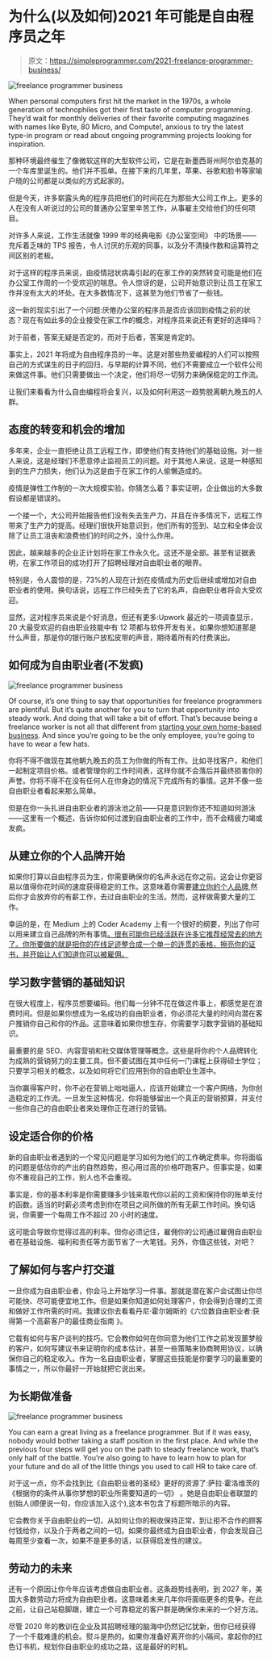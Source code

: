 # 为什么(以及如何)2021 年可能是自由程序员之年

> 原文：<https://simpleprogrammer.com/2021-freelance-programmer-business/>

![freelance programmer business](img/31c34eca44cebe98c7ea797dff41d356.png)

When personal computers first hit the market in the 1970s, a whole generation of technophiles got their first taste of computer programming. They’d wait for monthly deliveries of their favorite computing magazines with names like Byte, 80 Micro, and Compute!, anxious to try the latest type-in program or read about ongoing programming projects looking for inspiration.

那种环境最终催生了像微软这样的大型软件公司，它是在新墨西哥州阿尔伯克基的一个车库里诞生的。他们并不孤单。在接下来的几年里，苹果、谷歌和脸书等家喻户晓的公司都是以类似的方式起家的。

但是今天，许多崭露头角的程序员把他们的时间花在为那些大公司工作上。更多的人在没有人听说过的公司的普通办公室里辛苦工作，从事雇主交给他们的任何项目。

对许多人来说，工作生活就像 1999 年的经典电影《办公室空间》 中的场景——充斥着乏味的 TPS 报告，令人讨厌的乐观的同事，以及分不清操作数和运算符之间区别的老板。

对于这样的程序员来说，由疫情冠状病毒引起的在家工作的突然转变可能是他们在办公室工作周的一个受欢迎的喘息。令人惊讶的是，公司开始意识到让员工在家工作并没有太大的坏处。在大多数情况下，这甚至为他们节省了一些钱。

这一新的现实引出了一个问题:厌倦办公室的程序员是否应该回到疫情之前的状态？现在有如此多的企业接受在家工作的概念，对程序员来说还有更好的选择吗？

对于前者，答案无疑是否定的，而对于后者，答案是肯定的。

事实上，2021 年将成为自由程序员的一年。这是对那些热爱编程的人们可以按照自己的方式谋生的日子的回归，与早期的计算不同，他们不需要成立一个软件公司来做这件事。他们只需要做出一个决定，他们将尽一切努力来确保稳定的工作流。

让我们来看看为什么自由编程将会复兴，以及如何利用这一趋势脱离朝九晚五的人群。

## 态度的转变和机会的增加

多年来，企业一直拒绝让员工远程工作，即使他们有支持他们的基础设施。对一些人来说，这是经理们不愿意停止监视员工的问题。对于其他人来说，这是一种感知到的生产力损失，他们认为这是由于在家工作的人偷懒造成的。

疫情是弹性工作制的一次大规模实验。你猜怎么着？事实证明，企业做出的大多数假设都是错误的。

一个接一个，大公司开始报告他们没有失去生产力，并且在许多情况下，远程工作带来了生产力的提高。经理们很快开始意识到，他们所有的签到、站立和全体会议除了让员工沮丧和浪费他们的时间之外，没什么作用。

因此，越来越多的企业正计划将在家工作永久化。这还不是全部。甚至有证据表明，在家工作项目的成功打开了招聘经理对自由职业者的眼界。

特别是，令人震惊的是，73%的人现在计划在疫情成为历史后继续或增加对自由职业者的使用。换句话说，远程工作已经失去了它的名声，自由职业者将会大受欢迎。

显然，这对程序员来说是个好消息，但还有更多:Upwork 最近的一项调查显示，20 大最受欢迎的自由职业技能中有 12 项都与软件开发有关。如果你想知道那是什么声音，那是你的银行账户放松皮带的声音，期待着所有的付费演出。

## 如何成为自由职业者(不发疯)

![freelance programmer business](img/cfb265c59d3060d346ca3f700adc7852.png)

Of course, it’s one thing to say that opportunities for freelance programmers are plentiful. But it’s quite another for you to turn that opportunity into steady work. And doing that will take a bit of effort. That’s because being a freelance worker is not all that different from [starting your own home-based business](https://www.tafecourses.com.au/resources/home-business-ideas/). And since you’re going to be the only employee, you’re going to have to wear a few hats.

你将不得不做现在其他朝九晚五的员工为你做的所有工作。比如寻找客户，和他们一起制定项目价格。或者管理你的工作时间表，这样你就不会落后并最终损害你的声誉。你将不得不在没有任何人在你身边的情况下完成所有的事情。这并不像一些自由职业者看起来那么简单。

但是在你一头扎进自由职业者的游泳池之前——只是意识到你还不知道如何游泳——这里有一个概述，告诉你如何过渡到自由职业者的工作中，而不会精疲力竭或发疯。

## 从建立你的个人品牌开始

如果你打算以自由程序员为生，你需要确保你的名声永远在你之前。这会让你更容易以值得你花时间的速度获得稳定的工作。这意味着你需要[建立你的个人品牌](https://simpleprogrammer.com/online-personal-branding/),然后你才会放弃你的有薪工作，去过自由职业的生活。然而，这样做需要大量的工作。

幸运的是，在 Medium 上的 Coder Academy 上有一个很好的纲要，列出了你可以用来建立自己品牌的所有事情[。很有可能你已经活跃在许多它推荐经常去的地方了。你所要做的就是把你的在线足迹整合成一个单一的连贯的表格，擦亮你的证书，并开始让人们知道你可以被雇佣。](https://medium.com/@coderacademy/how-to-build-your-personal-brand-as-a-developer-877d7bdf9bdd)

## 学习数字营销的基础知识

在很大程度上，程序员想要编码。他们每一分钟不花在做这件事上，都感觉是在浪费时间。但是如果你想成为一名成功的自由职业者，你必须花大量的时间向潜在客户推销你自己和你的作品。这意味着如果你想生存，你需要学习数字营销的基础知识。

最重要的是 SEO、内容营销和社交媒体管理等概念。这些是将你的个人品牌转化为成熟的营销努力的主要工具。但不要试图在其中任何一门课程上获得硕士学位；只要学习相关的概念，以及如何将它们应用到你的自由职业生涯中。

当你赢得客户时，你不必在营销上咄咄逼人，应该开始建立一个客户网络，为你创造稳定的工作流。一旦发生这种情况，你将能够留出一个真正的营销预算，并支付一些你自己的自由职业者来处理你正在进行的营销。

## 设定适合你的价格

新的自由职业者遇到的一个常见问题是学习如何为他们的工作确定费率。你将面临的问题是低估你的产出的自然趋势，担心用过高的价格吓跑客户。但事实是，如果你不重视自己的工作，别人也不会重视。

事实是，你的基本利率是你需要赚多少钱来取代你以前的工资和保持你的账单支付的函数。适当的时薪必须考虑到你在项目之间所做的所有无薪工作时间。换句话说，你需要一个每周工作不超过 20 小时的速度。

这可能会导致你觉得过高的利率。但你必须记住，雇佣你的公司通过雇佣自由职业者在基础设施、福利和责任等方面节省了一大笔钱。另外，你值这些钱，对吧？

## 了解如何与客户打交道

一旦你成为自由职业者，你会马上开始学习一件事。那就是潜在客户会试图让你尽可能快、尽可能便宜地工作。但是如果你知道如何处理客户，你会得到合理的工资和做好工作所需的时间。我建议你去看看丹尼·霍尔姆斯的《六位数自由职业者:获得第一个高薪客户的最佳商业指南 》。

它载有如何与客户谈判的技巧。它会教你如何在你同意为他们工作之前发现噩梦般的客户，如何写建议书来证明你的成本估计，甚至一些策略来协商聘用协议，以确保你自己的稳定收入。作为一名自由职业者，掌握这些技能是你要学习的最重要的事情之一，所以你最好一开始就把它说出来。

## 为长期做准备

![freelance programmer business](img/75f64a289fc0fd3286fd8073602f7f5c.png)

You can earn a great living as a freelance programmer. But if it was easy, nobody would bother taking a staff position in the first place. And while the previous four steps will get you on the path to steady freelance work, that’s only half of the battle. You’re also going to have to learn how to plan for your future and do all of the little things you used to call HR to take care of.

对于这一点，你不会找到比《自由职业者的圣经》更好的资源了:萨拉·霍洛维茨的《根据你的条件从事你梦想的职业所需要知道的一切》 。她是自由职业者联盟的创始人(顺便说一句，你应该加入这个),这本书包含了标题所暗示的内容。

它会教你关于自由职业的一切，从如何让你的税收保持正常，到让拒不合作的顾客付钱给你，以及介于两者之间的一切。如果你最终成为自由职业者，你会发现自己每周至少查看一次，如果不是更多的话，以获得启发性的建议。

## 劳动力的未来

还有一个原因让你今年应该考虑做自由职业者。这条趋势线表明，到 2027 年，美国大多数劳动力将成为自由职业者。这意味着未来几年你将面临更多的竞争。在此之前，让自己站稳脚跟，建立一个可靠稳定的客户群是确保你未来的一个好方法。

尽管 2020 年的教训在企业及其招聘经理的脑海中仍然记忆犹新，但你已经获得了一个千载难逢的机会。熨斗是热的。如果你准备好离开你的小隔间，拿起你的红色订书机，规划你自由职业的成功之路，这是最好的时机。